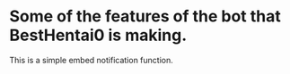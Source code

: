 # Some of the features of the bot that BestHentai0 is making.
This is a simple embed notification function.
